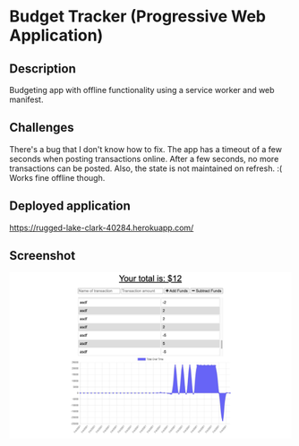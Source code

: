# Budget Tracker (Progressive Web Application)

## Description

Budgeting app with offline functionality using a service worker and web manifest.

## Challenges

There's a bug that I don't know how to fix. The app has a timeout of a few seconds when posting transactions online. After a few seconds, no more transactions can be posted. Also, the state is not maintained on refresh. :(
Works fine offline though.

## Deployed application

https://rugged-lake-clark-40284.herokuapp.com/

## Screenshot

![screenshot](./budget-tracker.png)


